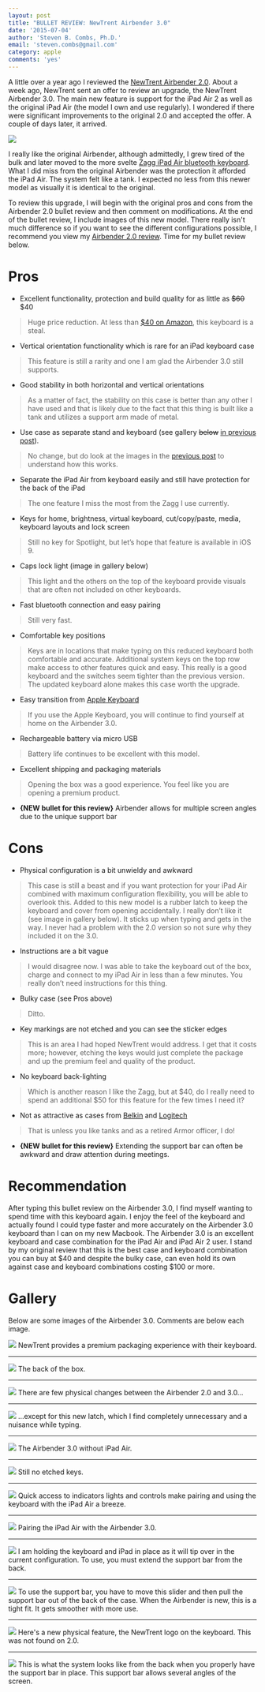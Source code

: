 ```yaml
---
layout: post
title: "BULLET REVIEW: NewTrent Airbender 3.0"
date: '2015-07-04'
author: 'Steven B. Combs, Ph.D.'
email: 'steven.combs@gmail.com'
category: apple
comments: 'yes'
---
```


A little over a year ago I reviewed the [NewTrent Airbender 2.0](http://www.stevencombs.com/apple/2014/03/06/Bullet-review-newtrent-airbender-2.html). About a week ago, NewTrent sent an offer to review an upgrade, the NewTrent Airbender 3.0. The main new feature is support for the iPad Air 2 as well as the original iPad Air (the model I own and use regularly). I wondered if there were significant improvements to the original 2.0 and accepted the offer. A couple of days later, it arrived.

![](https://lh6.googleusercontent.com/-Q6ufztsma0g/VZcHPIpxoHI/AAAAAAABlr8/AwIJl1U8cFA/s966-no/IMG_8387.JPG)

I really like the original Airbender, although admittedly, I grew tired of the bulk and later moved to the more svelte [Zagg iPad Air bluetooth keyboard](http://www.amazon.com/gp/product/B00EXPSEFQ/ref=as_li_ss_tl?ie=UTF8&camp=1789&creative=390957&creativeASIN=B00EXPSEFQ&linkCode=as2&tag=stevenccom-20). What I did miss from the original Airbender was the protection it afforded the iPad Air. The system felt like a tank. I expected no less from this newer model as visually it is identical to the original.

To review this upgrade, I will begin with the original pros and cons from the Airbender 2.0 bullet review and then comment on modifications. At the end of the bullet review, I include images of this new model. There really isn't much difference so if you want to see the different configurations possible, I recommend you view my [Airbender 2.0 review](http://www.stevencombs.com/apple/2014/03/06/Bullet-review-newtrent-airbender-2.html). Time for my bullet review below.

# Pros

* Excellent functionality, protection and build quality for as little as <strike>$60</strike> $40

> Huge price reduction. At less than [$40 on Amazon](http://www.amazon.com/gp/product/B00ET9YYS2/ref=as_li_tl?ie=UTF8&camp=1789&creative=390957&creativeASIN=B00ET9YYS2&linkCode=as2&tag=stevenccom-20&linkId=NZVX4IXJDHZCILSB), this keyboard is a steal.

* Vertical orientation functionality which is rare for an iPad keyboard case

> This feature is still a rarity and one I am glad the Airbender 3.0 still supports.

* Good stability in both horizontal and vertical orientations

> As a matter of fact, the stability on this case is better than any other I have used and that is likely due to the fact that this thing is built like a tank and utilizes a support arm made of metal.

* Use case as separate stand and keyboard (see gallery <strike>below</strike> [in previous post](http://www.stevencombs.com/apple/2014/03/06/Bullet-review-newtrent-airbender-2.html)).

> No change, but do look at the images in the [previous post](http://www.stevencombs.com/apple/2014/03/06/Bullet-review-newtrent-airbender-2.html) to understand how this works.

* Separate the iPad Air from keyboard easily and still have protection for the back of the iPad

> The one feature I miss the most from the Zagg I use currently.

* Keys for home, brightness, virtual keyboard, cut/copy/paste, media, keyboard layouts and lock screen

> Still no key for Spotlight, but let’s hope that feature is available in iOS 9.

* Caps lock light (image in gallery below)

> This light and the others on the top of the keyboard provide visuals that are often not included on other keyboards.

* Fast bluetooth connection and easy pairing

> Still very fast.

* Comfortable key positions

> Keys are in locations that make typing on this reduced keyboard both comfortable and accurate. Additional system keys on the top row make access to other features quick and easy. This really is a good keyboard and the switches seem tighter than the previous version. The updated keyboard alone makes this case worth the upgrade.

* Easy transition from [Apple Keyboard](http://www.amazon.com/gp/product/B005DLDTAE/ref=as_li_ss_tl?ie=UTF8&amp;camp=1789&amp;creative=390957&amp;creativeASIN=B005DLDTAE&amp;linkCode=as2&amp;tag=stevenccom-20)

> If you use the Apple Keyboard, you will continue to find yourself at home on the Airbender 3.0.

* Rechargeable battery via micro USB

> Battery life continues to be excellent with this model.

* Excellent shipping and packaging materials

> Opening the box was a good experience. You feel like you are opening a premium product.

* **{NEW bullet for this review}** Airbender allows for multiple screen angles due to the unique support bar

# Cons

* Physical configuration is a bit unwieldy and awkward

> This case is still a beast and if you want protection for your iPad Air combined with maximum configuration flexibility, you will be able to overlook this. Added to this new model is a rubber latch to keep the keyboard and cover from opening accidentally. I really don’t like it (see image in gallery below). It sticks up when typing and gets in the way. I never had a problem with the 2.0 version so not sure why they included it on the 3.0.

* Instructions are a bit vague

> I would disagree now. I was able to take the keyboard out of the box, charge and connect to my iPad Air in less than a few minutes. You really don’t need instructions for this thing.

* Bulky case (see Pros above)

> Ditto.

* Key markings are not etched and you can see the sticker edges

> This is an area I had hoped NewTrent would address. I get that it costs more; however, etching the keys would just complete the package and up the premium feel and quality of the product.

* No keyboard back-lighting

> Which is another reason I like the Zagg, but at $40, do I really need to spend an additional $50 for this feature for the few times I need it?

* Not as attractive as cases from [Belkin](http://www.amazon.com/gp/product/B00EOE4G4E/ref=as_li_ss_tl?ie=UTF8&amp;camp=1789&amp;creative=390957&amp;creativeASIN=B00EOE4G4E&amp;linkCode=as2&amp;tag=stevenccom-20) and [Logitech](http://www.amazon.com/gp/product/B00EZ9XGE4/ref=as_li_ss_tl?ie=UTF8&amp;camp=1789&amp;creative=390957&amp;creativeASIN=B00EZ9XGE4&amp;linkCode=as2&amp;tag=stevenccom-20)

> That is unless you like tanks and as a retired Armor officer, I do!

* **{NEW bullet for this review}** Extending the support bar can often be awkward and draw attention during meetings.

# Recommendation
After typing this bullet review on the Airbender 3.0, I find myself wanting to spend time with this keyboard again. I enjoy the feel of the keyboard and actually found I could type faster and more accurately on the Airbender 3.0 keyboard than I can on my new Macbook. The Airbender 3.0 is an excellent keyboard and case combination for the iPad Air and iPad Air 2 user. I stand by my original review that this is the best case and keyboard combination you can buy at $40 and despite the bulky case, can even hold its own against case and keyboard combinations costing $100 or more.

# Gallery
Below are some images of the Airbender 3.0. Comments are below each image.

![](https://lh5.googleusercontent.com/-5_8BpQvi3bQ/VZcHPHpqVQI/AAAAAAABlsQ/XNIELiX-btI/w1022-h767-no/IMG_8375.JPG)
NewTrent provides a premium packaging experience with their keyboard.
***
![](https://lh3.googleusercontent.com/-LK7SgRyQuBY/VZcHPIpp3FI/AAAAAAABlr8/QbXTN5p4NsE/w1022-h767-no/IMG_8376.JPG)
The back of the box.
***
![](https://lh5.googleusercontent.com/-34UuYO0L_CQ/VZcHPLjvixI/AAAAAAABlr8/blH7_OeCYtI/w1022-h767-no/IMG_8377.JPG)
There are few physical changes between the Airbender 2.0 and 3.0…
***
![](https://lh4.googleusercontent.com/-ge1YcJu7050/VZcHPLtnFyI/AAAAAAABlr8/2BKF-eVmAng/s966-no/IMG_8379.JPG)
…except for this new latch, which I find completely unnecessary and a nuisance while typing.
***
![](https://lh4.googleusercontent.com/-9bOblWbCsr8/VZcHPKJRMLI/AAAAAAABlr8/sNjxgDQSCz0/s966-no/IMG_8380.JPG)
The Airbender 3.0 without iPad Air.
***
![](https://lh6.googleusercontent.com/-9LiR2S6MvDA/VZcHPEdM-VI/AAAAAAABlr8/dch1bzPkPdA/s966-no/IMG_8381.JPG)
Still no etched keys.
***
![](https://lh6.googleusercontent.com/-9keRkOGRTO4/VZcHPEkq1xI/AAAAAAABlr8/hOnrgRiR64c/s966-no/IMG_8390.JPG)
Quick access to indicators lights and controls make pairing and using the keyboard with the iPad Air a breeze.
***
![](https://lh4.googleusercontent.com/-lf8zAy68YOQ/VZcHPOnF03I/AAAAAAABlr8/yalZOGExamo/s966-no/IMG_8391.JPG)
Pairing the iPad Air with the Airbender 3.0.
***
![](https://lh6.googleusercontent.com/-qr-HhsNeT1M/VZcHPC9CxwI/AAAAAAABlr8/-2PH2XcOEbU/s966-no/IMG_8383.JPG)
I am holding the keyboard and iPad in place as it will tip over in the current configuration. To use, you must extend the support bar from the back.
***
![](https://lh6.googleusercontent.com/-VHDZu5BinZY/VZcHPIV1cpI/AAAAAAABlr8/lc2CT46Xd8Q/s966-no/IMG_8385.JPG)
To use the support bar, you have to move this slider and then pull the support bar out of the back of the case. When the Airbender is new, this is a tight fit. It gets smoother with more use.
***
![](https://lh4.googleusercontent.com/-lCPPq8XISCI/VZcHPEY_0HI/AAAAAAABlr8/JaBeR2lgHgk/s966-no/IMG_8388.JPG)
Here's a new physical feature, the NewTrent logo on the keyboard. This was not found on 2.0.
***
![](https://lh6.googleusercontent.com/-SqW-JRviqd4/VZcHPNiTvVI/AAAAAAABlr8/TrXyUcFWnEs/s966-no/IMG_8389.JPG)
This is what the system looks like from the back when you properly have the support bar in place. This support bar allows several angles of the screen.
